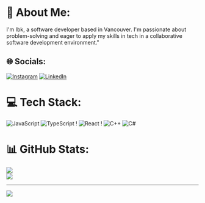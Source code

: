 # 💫 About Me:
I'm Ibk, a software developer based in Vancouver. I'm passionate about problem-solving and eager to apply my skills in tech in a collaborative software development environment."


## 🌐 Socials:
[![Instagram](https://img.shields.io/badge/Instagram-%23E4405F.svg?logo=Instagram&logoColor=white)](https://instagram.com/ehinmowo_) [![LinkedIn](https://img.shields.io/badge/LinkedIn-%230077B5.svg?logo=linkedin&logoColor=white)](https://linkedin.com/in/ibukun-ehinmowo) 

# 💻 Tech Stack:
 ![JavaScript](https://img.shields.io/badge/javascript-%23323330.svg?style=for-the-badge&logo=javascript&logoColor=%23F7DF1E) ![TypeScript](https://img.shields.io/badge/typescript-%23007ACC.svg?style=for-the-badge&logo=typescript&logoColor=white) ! ![React](https://img.shields.io/badge/react-%2320232a.svg?style=for-the-badge&logo=react&logoColor=%2361DAFB) !
![C++](https://img.shields.io/badge/c++-%2300599C.svg?style=for-the-badge&logo=c%2B%2B&logoColor=white) ![C#](https://img.shields.io/badge/c%23-%23239120.svg?style=for-the-badge&logo=csharp&logoColor=white) 


# 📊 GitHub Stats:
![](https://github-readme-streak-stats.herokuapp.com/?user=ibkEhinmowo&theme=react&hide_border=true)<br/>
![](https://github-readme-stats.vercel.app/api/top-langs/?username=ibkEhinmowo&theme=react&hide_border=true&include_all_commits=false&count_private=true&layout=compact)

---
[![](https://visitcount.itsvg.in/api?id=ibkEhinmowo&icon=6&color=7)](https://visitcount.itsvg.in)

